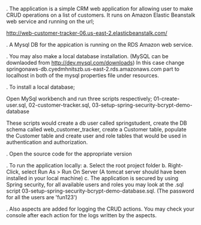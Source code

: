 . The application is a simple CRM web application for allowing user to make CRUD operations on a list of customers. It
runs on Amazon Elastic Beanstalk web service and running on the url; 

http://web-customer-tracker-06.us-east-2.elasticbeanstalk.com/

. A Mysql DB for the appication is running on the RDS Amazon web service.
 
. You may also make a local database installation. (MySQL can be downlaoded from http://dev.mysql.com/downloads)
In this case change  springonaws-db.cyedmhnitszb.us-east-2.rds.amazonaws.com part to localhost in both of the mysql 
properties file under resources. 

. To install a local database;

Open MySql workbench and run three scripts respectively; 
    01-create-user.sql, 
    02-customer-tracker.sql, 
    03-setup-spring-security-bcrypt-demo-database 

These scripts would create a db user called springstudent, create the DB schema called web_customer_tracker, 
create a Customer table, populate the Customer table and create user and role tables that would be used in authentication 
and authorization.

. Open the source code for the appropriate version

. To run the application locally: 
   a. Select the root project folder
   b. Right-Click, select Run As > Run On Server (A tomcat server should have been installed in your local machine)
   c. The application is secured by using Spring security, for all available users and roles you may look at the .sql 
   script 03-setup-spring-security-bcrypt-demo-database.sql. (The password for all the users are 'fun123')
   
. Also aspects are added for logging the CRUD actions. You may check your console after each action for
the logs written by the aspects.
